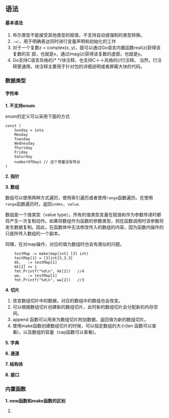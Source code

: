 ## 语法

#### 基本语法

1. 布尔类型不能接受其他类型的赋值，不支持自动或强制的类型转换。
2. `:=）`，用于明确表达同时进行变量声明和初始化的工作
3. 对于一个复数z = complex(x, y)，就可以通过Go语言内置函数real(z)获得该复数的实部，也就是x，通过imag(z)获得该复数的虚部，也就是y。
4. Go支持C语言风格的/* */块注释，也支持C＋＋风格的//行注释。 当然，行注释更通用，块注释主要用于针对包的详细说明或者屏蔽大块的代码。


### 数据类型

#### 字符串



**1. 不支持enum**

enum的定义可以采用下面的方式

```
const (    Sunday = iota    Monday    Tuesday    Wednesday    Thursday    Friday    Saturday    numberOfDays // 这个常量没有导出)
```

**2. 指针**

**3. 数组**

数组可以使用两种方式遍历，使用索引遍历或者使用`range`函数遍历。在使用`range`函数遍历时，返回`index, value`.

数组是一个值类型（value type）。所有的值类型变量在赋值和作为参数传递时都将产生一次复制动作。如果将数组作为函数的参数类型，则在函数调用时该参数将发生数据复制。因此，在函数体中无法修改传入的数组的内容，因为函数内操作的只是所传入数组的一个副本。

同理，在对map操作，对应的值为数组时也会有类似的问题。

```
    testMap := make(map[int] [3] int)
    testMap[1] = [3]int{3,3,3}
    kk, _ := testMap[1]
    kk[2] += 1
    fmt.Printf("%d\n", kk[2])   //4
    ww, _ := testMap[1]
    fmt.Printf("%d\n", ww[2])   //3
```**4. 切片**

1. 改变数组切片中的数据，对应的数组中的数组也会改变。
2. 可以根据数组切片创建新的数组切片，此时新的数组切片会分配新的内存空间。
3. append 函数可以用来为数组切片附加数据，返回值为新的数组切片。
4. 使用make函数创建数组切片的时候，可以指定数组的大小(len 函数可以查看)，以及数组的容量（cap函数可以查看)。**5. 字典****6. 通道****7. 结构体****8. 接口**


### 内置函数

**1. new函数和make函数的区别**

2. 